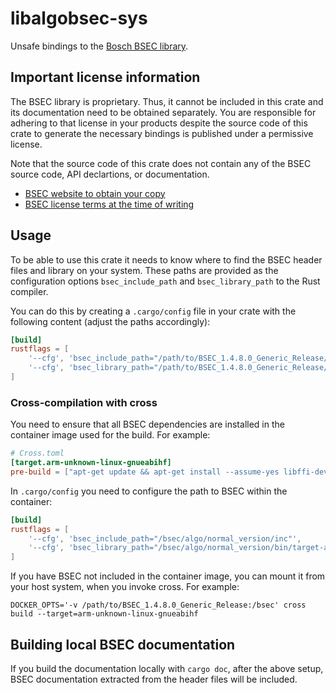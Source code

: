 # libalgobsec-sys

Unsafe bindings to the [Bosch BSEC library](https://www.bosch-sensortec.com/software-tools/software/bsec/).


## Important license information

The BSEC library is proprietary. Thus, it cannot be included in this crate and
its documentation need to be obtained separately. You are responsible for
adhering to that license in your products despite the source code of this crate
to generate the necessary bindings is published under a permissive license.

Note that the source code of this crate does not contain any of the BSEC source
code, API declartions, or documentation.

* [BSEC website to obtain your copy](https://www.bosch-sensortec.com/software-tools/software/bsec/)
* [BSEC license terms at the time of writing](https://www.bosch-sensortec.com/media/boschsensortec/downloads/bsec/2017-07-17_clickthrough_license_terms_environmentalib_sw_clean.pdf)


## Usage

To be able to use this crate it needs to know where to find the BSEC header
files and library on your system. These paths are provided as the configuration
options `bsec_include_path` and `bsec_library_path` to the Rust compiler.

You can do this by creating a `.cargo/config` file in your crate with the
following content (adjust the paths accordingly):

```toml
[build]
rustflags = [
    '--cfg', 'bsec_include_path="/path/to/BSEC_1.4.8.0_Generic_Release/algo/normal_version/inc"',
    '--cfg', 'bsec_library_path="/path/to/BSEC_1.4.8.0_Generic_Release/algo/normal_version/bin/target-arch"',
]
```

### Cross-compilation with cross

You need to ensure that all BSEC dependencies are installed in the container
image used for the build. For example:

```toml
# Cross.toml
[target.arm-unknown-linux-gnueabihf]
pre-build = ["apt-get update && apt-get install --assume-yes libffi-dev"]
```

In `.cargo/config` you need to configure the path to BSEC within the container:

```toml
[build]
rustflags = [
    '--cfg', 'bsec_include_path="/bsec/algo/normal_version/inc"',
    '--cfg', 'bsec_library_path="/bsec/algo/normal_version/bin/target-arch"',
]
```

If you have BSEC not included in the container image,
you can mount it from your host system,
when you invoke cross.
For example:

```shell
DOCKER_OPTS='-v /path/to/BSEC_1.4.8.0_Generic_Release:/bsec' cross build --target=arm-unknown-linux-gnueabihf

```

## Building local BSEC documentation

If you build the documentation locally with `cargo doc`, after the above setup,
BSEC documentation extracted from the header files will be included.
